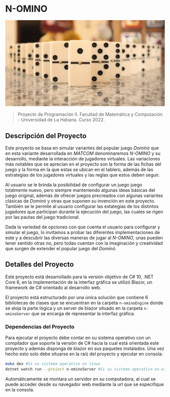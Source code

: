 # N-OMINO

![](n-ominoServer/wwwroot/Domino.jpg)

> Proyecto de Programación II.
> Facultad de Matemática y Computación - Universidad de La Habana.
> Curso 2022.

## Descripción del Proyecto

Este proyecto se basa en simular variantes del popular juego _Dominó_ que en esta variante desarrollada en _MATCOM_ denominaremos _N-OMINO_ y su desarrollo, mediante la interacción de jugadores virtuales. Las variaciones más notables que se aprecian en el proyecto son la forma de las fichas del juego y la forma en la que estas se ubican en el tablero, además de las estrategias de los jugadores virtuales y las reglas que estos deben seguir.

Al usuario se le brinda la posibilidad de configurar un juego juego totalmente nuevo, pero siempre manteniendo algunas ideas básicas del juego original, además de ofrecer juegos precreados con algunas variantes clásicas de _Dominó_ y otras que suponen su invención en este proyecto. También se le permite al usuario configurar las estategias de los distintos jugadores que participan durante la ejecución del juego, las cuales se rigen por las pautas del juego tradicional.

Dada la variedad de opciones con que cuenta el usuario para configurar y simular el juego, lo invitamos a probar las diferentes implementaciones de este y a descubrir las diversas maneras de jugar al _N-OMINO_, unas pueden tener sentido otras no, pero todas cuentan con la imaginación y creatividad que surgen de extender el popular juego del _Dominó_.

## Detalles del Proyecto

Este proyecto está desarrollado para la versión objetivo de C# 10, .NET Core 6, en la implementación de la
interfaz gráfica se utilizó Blazor, un framework de C# orientado al desarrollo web.

El proyecto está estructurado por una única solución que contiene 6 bibliotecas de clases que se encuentran en la carpeta `n-ominoEngine` donde se aloja la parte lógica y un server de blazor situado en la carpeta `n-ominoServer` que se encarga de representar la interfaz gráfica.

### Dependencias del Proyecto

Para ejecutar el proyecto debe contar en su sistema operativo con un compilador que soporte la versión de C# hacia la cual está orientada este proyecto y además disponga de blazor en sus paquetes instalados. Una vez hecho esto solo debe situarse en la raíz del proyecto y ejecutar en consola:

```bash
make dev #Si su sistema operativo es linux
dotnet watch run --project n-ominoServer #Si su sistema operativo es windows
```

Automáticamente se montara un servidor en su computadora, al cual se puede acceder desde su navegador web mediante la url que se especifique en la consola.
